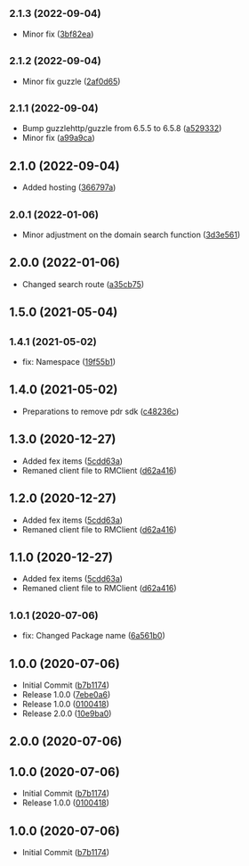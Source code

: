 ## <small>2.1.3 (2022-09-04)</small>

* Minor fix ([3bf82ea](https://github.com/privyreza/rm-php-sdk/commit/3bf82ea))



## <small>2.1.2 (2022-09-04)</small>

* Minor fix guzzle ([2af0d65](https://github.com/privyreza/rm-php-sdk/commit/2af0d65))



## <small>2.1.1 (2022-09-04)</small>

* Bump guzzlehttp/guzzle from 6.5.5 to 6.5.8 ([a529332](https://github.com/privyreza/rm-php-sdk/commit/a529332))
* Minor fix ([a99a9ca](https://github.com/privyreza/rm-php-sdk/commit/a99a9ca))



## 2.1.0 (2022-09-04)

* Added hosting ([366797a](https://github.com/privyreza/rm-php-sdk/commit/366797a))



## <small>2.0.1 (2022-01-06)</small>

* Minor adjustment on the domain search function ([3d3e561](https://github.com/privyreza/rm-php-sdk/commit/3d3e561))



## 2.0.0 (2022-01-06)

* Changed search route ([a35cb75](https://github.com/privyreza/rm-php-sdk/commit/a35cb75))



## 1.5.0 (2021-05-04)




## <small>1.4.1 (2021-05-02)</small>

* fix: Namespace ([19f55b1](https://github.com/privyreza/rm-php-sdk/commit/19f55b1))



## 1.4.0 (2021-05-02)

* Preparations to remove pdr sdk ([c48236c](https://github.com/privyreza/rm-php-sdk/commit/c48236c))



## 1.3.0 (2020-12-27)

* Added fex items ([5cdd63a](https://github.com/privyreza/rm-php-sdk/commit/5cdd63a))
* Remaned client file to RMClient ([d62a416](https://github.com/privyreza/rm-php-sdk/commit/d62a416))



## 1.2.0 (2020-12-27)

* Added fex items ([5cdd63a](https://github.com/privyreza/rm-php-sdk/commit/5cdd63a))
* Remaned client file to RMClient ([d62a416](https://github.com/privyreza/rm-php-sdk/commit/d62a416))



## 1.1.0 (2020-12-27)

* Added fex items ([5cdd63a](https://github.com/privyreza/rm-php-sdk/commit/5cdd63a))
* Remaned client file to RMClient ([d62a416](https://github.com/privyreza/rm-php-sdk/commit/d62a416))



## <small>1.0.1 (2020-07-06)</small>

* fix: Changed Package name ([6a561b0](https://github.com/privyreza/rm-php-sdk/commit/6a561b0))



## 1.0.0 (2020-07-06)

* Initial Commit ([b7b1174](https://github.com/privyreza/rm-php-sdk/commit/b7b1174))
* Release 1.0.0 ([7ebe0a6](https://github.com/privyreza/rm-php-sdk/commit/7ebe0a6))
* Release 1.0.0 ([0100418](https://github.com/privyreza/rm-php-sdk/commit/0100418))
* Release 2.0.0 ([10e9ba0](https://github.com/privyreza/rm-php-sdk/commit/10e9ba0))



## 2.0.0 (2020-07-06)




## 1.0.0 (2020-07-06)

* Initial Commit ([b7b1174](https://github.com/privyreza/rm-php-sdk/commit/b7b1174))
* Release 1.0.0 ([0100418](https://github.com/privyreza/rm-php-sdk/commit/0100418))



## 1.0.0 (2020-07-06)

* Initial Commit ([b7b1174](https://github.com/privyreza/rm-php-sdk/commit/b7b1174))



